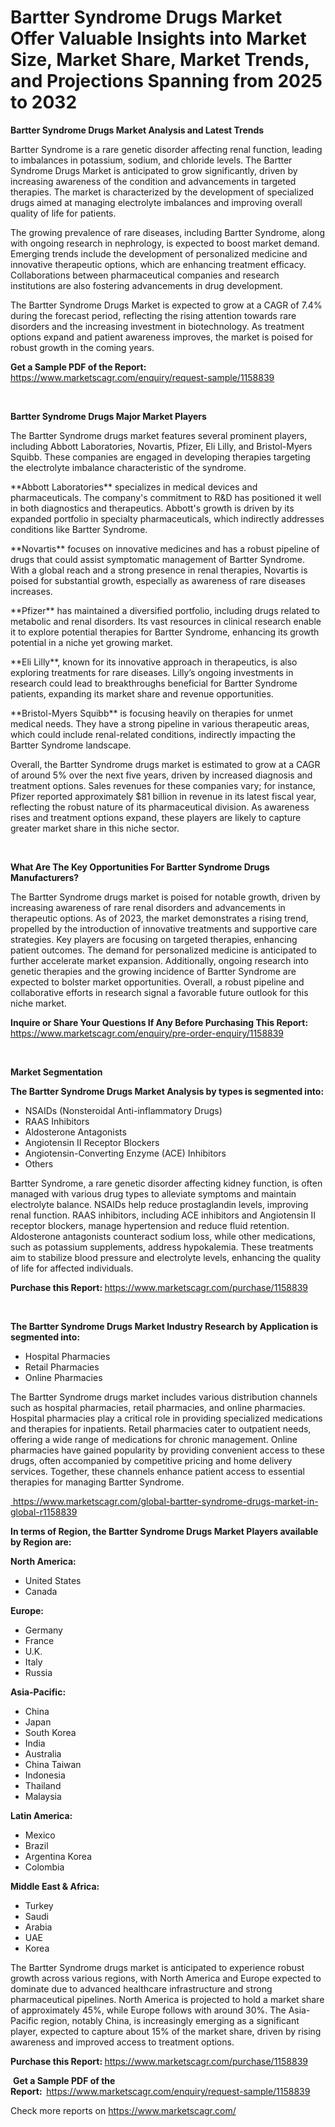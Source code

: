 <p><h1>Bartter Syndrome Drugs Market Offer Valuable Insights into Market Size, Market Share, Market Trends, and Projections Spanning from 2025 to 2032</h1></p><p><strong>Bartter Syndrome Drugs Market Analysis and Latest Trends</strong></p>
<p><p>Bartter Syndrome is a rare genetic disorder affecting renal function, leading to imbalances in potassium, sodium, and chloride levels. The Bartter Syndrome Drugs Market is anticipated to grow significantly, driven by increasing awareness of the condition and advancements in targeted therapies. The market is characterized by the development of specialized drugs aimed at managing electrolyte imbalances and improving overall quality of life for patients. </p><p>The growing prevalence of rare diseases, including Bartter Syndrome, along with ongoing research in nephrology, is expected to boost market demand. Emerging trends include the development of personalized medicine and innovative therapeutic options, which are enhancing treatment efficacy. Collaborations between pharmaceutical companies and research institutions are also fostering advancements in drug development. </p><p>The Bartter Syndrome Drugs Market is expected to grow at a CAGR of 7.4% during the forecast period, reflecting the rising attention towards rare disorders and the increasing investment in biotechnology. As treatment options expand and patient awareness improves, the market is poised for robust growth in the coming years.</p></p>
<p><strong>Get a Sample PDF of the Report:&nbsp;</strong> <a href="https://www.marketscagr.com/enquiry/request-sample/1158839?utm_campaign=3509&utm_medium=2&utm_source=Github&utm_content=ia&utm_term=22032025&utm_id=bartter-syndrome-drugs">https://www.marketscagr.com/enquiry/request-sample/1158839</a></p>
<p>&nbsp;</p>
<p><strong>Bartter Syndrome Drugs Major Market Players</strong></p>
<p><p>The Bartter Syndrome drugs market features several prominent players, including Abbott Laboratories, Novartis, Pfizer, Eli Lilly, and Bristol-Myers Squibb. These companies are engaged in developing therapies targeting the electrolyte imbalance characteristic of the syndrome.</p><p>**Abbott Laboratories** specializes in medical devices and pharmaceuticals. The company's commitment to R&D has positioned it well in both diagnostics and therapeutics. Abbott's growth is driven by its expanded portfolio in specialty pharmaceuticals, which indirectly addresses conditions like Bartter Syndrome.</p><p>**Novartis** focuses on innovative medicines and has a robust pipeline of drugs that could assist symptomatic management of Bartter Syndrome. With a global reach and a strong presence in renal therapies, Novartis is poised for substantial growth, especially as awareness of rare diseases increases.</p><p>**Pfizer** has maintained a diversified portfolio, including drugs related to metabolic and renal disorders. Its vast resources in clinical research enable it to explore potential therapies for Bartter Syndrome, enhancing its growth potential in a niche yet growing market.</p><p>**Eli Lilly**, known for its innovative approach in therapeutics, is also exploring treatments for rare diseases. Lilly’s ongoing investments in research could lead to breakthroughs beneficial for Bartter Syndrome patients, expanding its market share and revenue opportunities.</p><p>**Bristol-Myers Squibb** is focusing heavily on therapies for unmet medical needs. They have a strong pipeline in various therapeutic areas, which could include renal-related conditions, indirectly impacting the Bartter Syndrome landscape.</p><p>Overall, the Bartter Syndrome drugs market is estimated to grow at a CAGR of around 5% over the next five years, driven by increased diagnosis and treatment options. Sales revenues for these companies vary; for instance, Pfizer reported approximately $81 billion in revenue in its latest fiscal year, reflecting the robust nature of its pharmaceutical division. As awareness rises and treatment options expand, these players are likely to capture greater market share in this niche sector.</p></p>
<p>&nbsp;</p>
<p><strong>What Are The Key Opportunities For Bartter Syndrome Drugs Manufacturers?</strong></p>
<p><p>The Bartter Syndrome drugs market is poised for notable growth, driven by increasing awareness of rare renal disorders and advancements in therapeutic options. As of 2023, the market demonstrates a rising trend, propelled by the introduction of innovative treatments and supportive care strategies. Key players are focusing on targeted therapies, enhancing patient outcomes. The demand for personalized medicine is anticipated to further accelerate market expansion. Additionally, ongoing research into genetic therapies and the growing incidence of Bartter Syndrome are expected to bolster market opportunities. Overall, a robust pipeline and collaborative efforts in research signal a favorable future outlook for this niche market.</p></p>
<p><strong>Inquire or Share Your Questions If Any Before Purchasing This Report:</strong> <a href="https://www.marketscagr.com/enquiry/pre-order-enquiry/1158839?utm_campaign=3509&utm_medium=2&utm_source=Github&utm_content=ia&utm_term=22032025&utm_id=bartter-syndrome-drugs">https://www.marketscagr.com/enquiry/pre-order-enquiry/1158839</a></p>
<p>&nbsp;</p>
<p><strong>Market Segmentation</strong></p>
<p><strong>The Bartter Syndrome Drugs Market Analysis by types is segmented into:</strong></p>
<p><ul><li>NSAIDs (Nonsteroidal Anti-inflammatory Drugs)</li><li>RAAS Inhibitors</li><li>Aldosterone Antagonists</li><li>Angiotensin II Receptor Blockers</li><li>Angiotensin-Converting Enzyme (ACE) Inhibitors</li><li>Others</li></ul></p>
<p><p>Bartter Syndrome, a rare genetic disorder affecting kidney function, is often managed with various drug types to alleviate symptoms and maintain electrolyte balance. NSAIDs help reduce prostaglandin levels, improving renal function. RAAS inhibitors, including ACE inhibitors and Angiotensin II receptor blockers, manage hypertension and reduce fluid retention. Aldosterone antagonists counteract sodium loss, while other medications, such as potassium supplements, address hypokalemia. These treatments aim to stabilize blood pressure and electrolyte levels, enhancing the quality of life for affected individuals.</p></p>
<p><strong>Purchase this Report:&nbsp;</strong><a href="https://www.marketscagr.com/purchase/1158839?utm_campaign=3509&utm_medium=2&utm_source=Github&utm_content=ia&utm_term=22032025&utm_id=bartter-syndrome-drugs">https://www.marketscagr.com/purchase/1158839</a></p>
<p>&nbsp;</p>
<p><strong>The Bartter Syndrome Drugs Market Industry Research by Application is segmented into:</strong></p>
<p><ul><li>Hospital Pharmacies</li><li>Retail Pharmacies</li><li>Online Pharmacies</li></ul></p>
<p><p>The Bartter Syndrome drugs market includes various distribution channels such as hospital pharmacies, retail pharmacies, and online pharmacies. Hospital pharmacies play a critical role in providing specialized medications and therapies for inpatients. Retail pharmacies cater to outpatient needs, offering a wide range of medications for chronic management. Online pharmacies have gained popularity by providing convenient access to these drugs, often accompanied by competitive pricing and home delivery services. Together, these channels enhance patient access to essential therapies for managing Bartter Syndrome.</p></p>
<p><a href="https://www.marketscagr.com/global-bartter-syndrome-drugs-market-in-global-r1158839?utm_campaign=3509&utm_medium=2&utm_source=Github&utm_content=ia&utm_term=22032025&utm_id=bartter-syndrome-drugs">&nbsp;https://www.marketscagr.com/global-bartter-syndrome-drugs-market-in-global-r1158839</a></p>
<p><strong>In terms of Region, the Bartter Syndrome Drugs Market Players available by Region are:</strong></p>
<p>
    <p> <strong> North America: </strong>
        <ul>
            <li>United States</li>
            <li>Canada</li>
        </ul>
        </p> 
    <p> <strong> Europe: </strong>
        <ul>
            <li>Germany</li>
            <li>France</li>
            <li>U.K.</li>
            <li>Italy</li>
            <li>Russia</li>
        </ul>
        </p> 
    <p> <strong> Asia-Pacific: </strong>
        <ul>
            <li>China</li>
            <li>Japan</li>
            <li>South Korea</li>
            <li>India</li>
            <li>Australia</li>
            <li>China Taiwan</li>
            <li>Indonesia</li>
            <li>Thailand</li>
            <li>Malaysia</li>
        </ul>
        </p> 
    <p> <strong> Latin America: </strong>
        <ul>
            <li>Mexico</li>
            <li>Brazil</li>
            <li>Argentina Korea</li>
            <li>Colombia</li>
        </ul>
        </p> 
    <p> <strong> Middle East & Africa: </strong>
        <ul>
            <li>Turkey</li>
            <li>Saudi</li>
            <li>Arabia</li>
            <li>UAE</li>
            <li>Korea</li>
        </ul>
    </p>
    </p>
<p><p>The Bartter Syndrome drugs market is anticipated to experience robust growth across various regions, with North America and Europe expected to dominate due to advanced healthcare infrastructure and strong pharmaceutical pipelines. North America is projected to hold a market share of approximately 45%, while Europe follows with around 30%. The Asia-Pacific region, notably China, is increasingly emerging as a significant player, expected to capture about 15% of the market share, driven by rising awareness and improved access to treatment options.</p></p>
<p><strong>Purchase this Report: </strong><a href="https://www.marketscagr.com/purchase/1158839?utm_campaign=3509&utm_medium=2&utm_source=Github&utm_content=ia&utm_term=22032025&utm_id=bartter-syndrome-drugs">https://www.marketscagr.com/purchase/1158839</a></p>
<p>&nbsp;<strong>Get a Sample PDF of the Report:&nbsp;&nbsp;</strong><a href="https://www.marketscagr.com/enquiry/request-sample/1158839?utm_campaign=3509&utm_medium=2&utm_source=Github&utm_content=ia&utm_term=22032025&utm_id=bartter-syndrome-drugs">https://www.marketscagr.com/enquiry/request-sample/1158839</a></p>
<p><strong></strong></p>
<p>Check more reports on <a href="https://www.marketscagr.com/?utm_campaign=3509&utm_medium=2&utm_source=Github&utm_content=ia&utm_term=22032025&utm_id=bartter-syndrome-drugs">https://www.marketscagr.com/</a></p>
